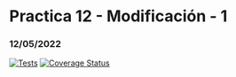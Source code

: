 # Practica 12 - Modificación - 1
### 12/05/2022

[![Tests](https://github.com/Yeixon98/P12-Mod-1/actions/workflows/tests.yml/badge.svg)](https://github.com/Yeixon98/P12-Mod-1/actions/workflows/tests.yml)
[![Coverage Status](https://coveralls.io/repos/github/Yeixon98/P12-Mod-1/badge.svg?branch=master)](https://coveralls.io/github/Yeixon98/P12-Mod-1?branch=master)
